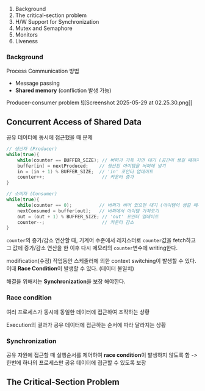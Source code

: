 1. Background
2. The critical-section problem
3. H/W Support for Synchronization
4. Mutex and Semaphore
5. Monitors
6. Liveness

### Background

Process Communication 방법
- Message passing
- **Shared memory** (confliction  발생 가능)

Producer-consumer problem
![[Screenshot 2025-05-29 at 02.25.30.png]]

## Concurrent Access of Shared Data
공유 데이터에 동시에 접근했을 때 문제

```c
// 생산자 (Producer)
while(true){
    while(counter == BUFFER_SIZE); // 버퍼가 가득 차면 대기 (공간이 생길 때까지)
    buffer[in] = nextProduced;    // 생산된 아이템을 버퍼에 넣기
    in = (in + 1) % BUFFER_SIZE;  // 'in' 포인터 업데이트
    counter++;                     // 카운터 증가
}

// 소비자 (Consumer)
while(true){
    while(counter == 0);          // 버퍼가 비어 있으면 대기 (아이템이 생길 때까지)
    nextConsumed = buffer[out];   // 버퍼에서 아이템 가져오기
    out = (out + 1) % BUFFER_SIZE; // 'out' 포인터 업데이트
    counter--;                     // 카운터 감소
}
```

`counter`의 증가/감소 연산할 때, 기계어 수준에서 레지스터로 `counter`값을 fetch하고 그 값에 증가/감소 연산을 한 이후 다시 메모리의 `counter`변수에 writing한다.

modification(수정) 작업동안 스케줄러에 의한 context switching이 발생할 수 있다.
이때 **Race Condition**이 발생할  수 있다. (데이터 불일치)

해결을 위해서는 **Synchronization**을 보장 해야한다.

### Race condition
여러 프로세스가 동시에 동일한 데이터에 접근하여 조작하는 상황

Execution의 결과가 공유 데이터에 접근하는 순서에 따라 달라지는 상황

### Synchronization
공유 자원에 접근할 때 실행순서를 제어하여 **race condition**이 발생하지 않도록 함
-> 한번에 하나의 프로세스만 공유 데이터에 접근할 수 있도록 보장


## The Critical-Section Problem

